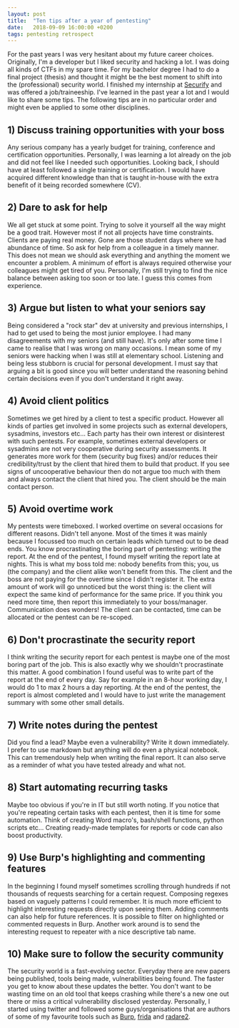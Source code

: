 ```yaml
---
layout: post
title:  "Ten tips after a year of pentesting"
date:   2018-09-09 16:00:00 +0200
tags: pentesting retrospect
---
```


For the past years I was very hesitant about my future career choices. Originally, I'm a developer but I liked security and hacking a lot. I was doing all kinds of CTFs in my spare time. For my bachelor degree I had to do a final project (thesis) and thought it might be the best moment to shift into the (professional) security world. I finished my internship at [Securify][securify.nl] and was offered a job/traineeship. I've learned in the past year a lot and I would like to share some tips. The following tips are in no particular order and might even be applied to some other disciplines.


## 1) Discuss training opportunities with your boss
Any serious company has a yearly budget for training, conference and certification opportunities. Personally, I was learning a lot already on the job and did not feel like I needed such opportunities. Looking back, I should have at least followed a single training or certification. I would have acquired different knowledge than that is taught in-house with the extra benefit of it being recorded somewhere (CV).


## 2) Dare to ask for help
We all get stuck at some point. Trying to solve it yourself all the way might be a good trait. However most if not all projects have time constraints. Clients are paying real money. Gone are those student days where we had abundance of time. So ask for help from a colleague in a timely manner. This does not mean we should ask everything and anything the moment we encounter a problem. A minimum of effort is always required otherwise your colleagues might get tired of you. Personally, I'm still trying to find the nice balance between asking too soon or too late. I guess this comes from experience.


## 3) Argue but listen to what your seniors say
Being considered a "rock star" dev at university and previous internships, I had to get used to being the most junior employee. I had many disagreements with my seniors (and still have). It's only after some time I came to realise that I was wrong on many occasions. I mean some of my seniors were hacking when I was still at elementary school. Listening and being less stubborn is crucial for personal development. I must say that arguing a bit is good since you will better understand the reasoning behind certain decisions even if you don't understand it right away. 


## 4) Avoid client politics
Sometimes we get hired by a client to test a specific product. However all kinds of parties get involved in some projects such as external developers, sysadmins, investors etc... Each party has their own interest or disinterest with such pentests. For example, sometimes external developers or sysadmins are not very cooperative during security assessments. It generates more work for them (security bug fixes) and/or reduces their credibility/trust by the client that hired them to build that product. If you see signs of uncooperative behaviour then do not argue too much with them and always contact the client that hired you. The client should be the main contact person.


## 5) Avoid overtime work
My pentests were timeboxed. I worked overtime on several occasions for different reasons. Didn't tell anyone. Most of the times it was mainly because I focussed too much on certain leads which turned out to be dead ends. You know procrastinating the boring part of pentesting: writing the report. At the end of the pentest, I found myself writing the report late at nights. This is what my boss told me: nobody benefits from this; you, us (the company) and the client alike won't benefit from this. The client and the boss are not paying for the overtime since I didn't register it. The extra amount of work will go unnoticed but the worst thing is: the client will expect the same kind of performance for the same price. If you think you need more time, then report this immediately to your boss/manager. Communication does wonders! The client can be contacted, time can be allocated or the pentest can be re-scoped.


## 6) Don't procrastinate the security report
I think writing the security report for each pentest is maybe one of the most boring part of the job. This is also exactly why we shouldn't procrastinate this matter. A good combination I found useful was to write part of the report at the end of every day. Say for example in an 8-hour working day, I would do 1 to max 2 hours a day reporting. At the end of the pentest, the report is almost completed and I would have to just write the management summary with some other small details.


## 7) Write notes during the pentest
Did you find a lead? Maybe even a vulnerability? Write it down immediately. I prefer to use markdown but anything will do even a physical notebook. This can tremendously help when writing the final report. It can also serve as a reminder of what you have tested already and what not.


## 8) Start automating recurring tasks
Maybe too obvious if you're in IT but still worth noting. If you notice that you're repeating certain tasks with each pentest, then it is time for some automation. Think of creating Word macro's, bash/shell functions, python scripts etc... Creating ready-made templates for reports or code can also boost productivity.

## 9) Use Burp's highlighting and commenting features
In the beginning I found myself sometimes scrolling through hundreds if not thousands of requests searching for a certain request. Composing regexes based on vaguely patterns I could remember. It is much more efficient to highlight interesting requests directly upon seeing them. Adding comments can also help for future references. It is possible to filter on highlighted or commented requests in Burp. Another work around is to send the interesting request to repeater with a nice descriptive tab name.


## 10) Make sure to follow the security community
The security world is a fast-evolving sector. Everyday there are new papers being published, tools being made, vulnerabilities being found. The faster you get to know about these updates the better. You don't want to be wasting time on an old tool that keeps crashing while there's a new one out there or miss a critical vulnerability disclosed yesterday. Personally, I started using twitter and followed some guys/organisations that are authors of some of my favourite tools such as [Burp][burp_twitter], [frida][frida_twitter] and [radare2][radare2_twitter].


[securify.nl]: https://securify.nl
[burp_twitter]: https://twitter.com/Burp_Suite
[frida_twitter]: https://twitter.com/fridadotre
[radare2_twitter]: https://twitter.com/radareorg
